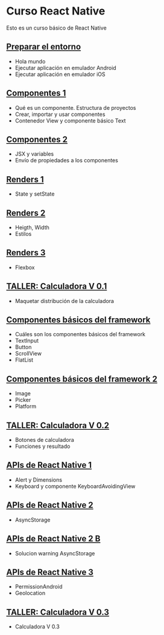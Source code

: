 # Curso React Native
Esto es un curso básico de React Native
## [Preparar el entorno](https://github.com/zariweyo/curso-react-native/tree/hola_mundo)
* Hola mundo
* Ejecutar aplicación en emulador Android
* Ejecutar aplicación en emulador iOS
## [Componentes 1](https://github.com/zariweyo/curso-react-native/tree/componentes-1)
* Qué es un componente. Estructura de proyectos
* Crear, importar y usar componentes
* Contenedor View y componente básico Text
## [Componentes 2](https://github.com/zariweyo/curso-react-native/tree/propiedades)
* JSX y variables
* Envío de propiedades a los componentes
## [Renders 1](https://github.com/zariweyo/curso-react-native/tree/renders)
* State y setState
## [Renders 2](https://github.com/zariweyo/curso-react-native/tree/renders-2)
* Heigth, Width
* Estilos
## [Renders 3](https://github.com/zariweyo/curso-react-native/tree/renders-3)
* Flexbox
## [TALLER: Calculadora V 0.1](https://github.com/zariweyo/curso-react-native/tree/calculadora-1)
* Maquetar distribución de la calculadora
## [Componentes básicos del framework](https://github.com/zariweyo/curso-react-native/tree/componentes-basicos)
* Cuáles son los componentes básicos del framework
* TextInput
* Button
* ScrollView
* FlatList
## [Componentes básicos del framework 2](https://github.com/zariweyo/curso-react-native/tree/componentes-basicos-2)
* Image 
* Picker
* Platform
## [TALLER: Calculadora V 0.2](https://github.com/zariweyo/curso-react-native/tree/calculadora-2)
* Botones de calculadora
* Funciones y resultado
## [APIs de React Native 1](https://github.com/zariweyo/curso-react-native/tree/apis)
* Alert y Dimensions
* Keyboard y componente KeyboardAvoidingView
## [APIs de React Native 2](https://github.com/zariweyo/curso-react-native/tree/apis-2)
* AsyncStorage
## [APIs de React Native 2 B](https://github.com/zariweyo/curso-react-native/tree/apis-2-sol-asyncstorage)
* Solucion warning AsyncStorage
## [APIs de React Native 3](https://github.com/zariweyo/curso-react-native/tree/apis-3)
* PermissionAndroid
* Geolocation
## [TALLER: Calculadora V 0.3](https://github.com/zariweyo/curso-react-native/tree/calculadora-3)
* Calculadora V 0.3
